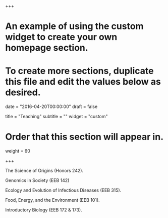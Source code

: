 +++
# An example of using the custom widget to create your own homepage section.
# To create more sections, duplicate this file and edit the values below as desired.

date = "2016-04-20T00:00:00"
draft = false

title = "Teaching"
subtitle = ""
widget = "custom"

# Order that this section will appear in.
weight = 60

+++



The Science of Origins (Honors 242). 

Genomics in Society (EEB 142)

Ecology and Evolution of Infectious Diseases (EEB 315).

Food, Energy, and the Environment (EEB 101).

Introductory Biology (EEB 172 & 173).
